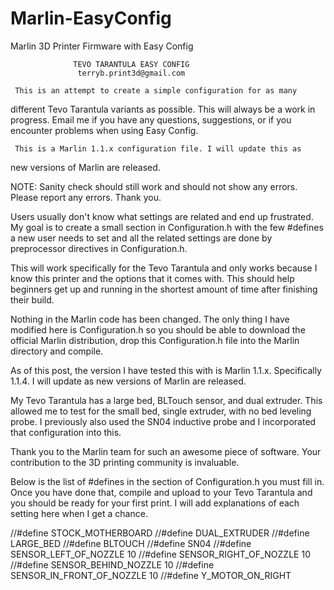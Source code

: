 # Marlin-EasyConfig
Marlin 3D Printer Firmware with Easy Config

                  TEVO TARANTULA EASY CONFIG 
                   terryb.print3d@gmail.com

     This is an attempt to create a simple configuration for as many
  different Tevo Tarantula variants as possible.  This will always be
  a work in progress. Email me if you have any questions, suggestions,
  or if you encounter problems when using Easy Config.

     This is a Marlin 1.1.x configuration file. I will update this as
  new versions of Marlin are released.

  NOTE: Sanity check should still work and should not show any errors.
    Please report any errors.  Thank you.

Users usually don't know what settings are related and end up frustrated.  My goal is to create a small section in
Configuration.h with the few #defines a new user needs to set and all the related settings are done by preprocessor
directives in Configuration.h.

This will work specifically for the Tevo Tarantula and only works because I know this printer and the options that
it comes with.  This should help beginners get up and running in the shortest amount of time after finishing
their build. 

Nothing in the Marlin code has been changed. The only thing I have modified here is Configuration.h so you should be 
able to download the official Marlin distribution, drop this Configuration.h file into the Marlin directory and compile.

As of this post, the version I have tested this with is Marlin 1.1.x.  Specifically 1.1.4.  I will update as new 
versions of Marlin are released.  

My Tevo Tarantula has a large bed, BLTouch sensor, and dual extruder.  This allowed me to test for the small bed, single
extruder, with no bed leveling probe.  I previously also used the SN04 inductive probe and I incorporated that configuration
into this.

Thank you to the Marlin team for such an awesome piece of software. Your contribution to the 3D printing community is
invaluable.  

Below is the list of #defines in the section of Configuration.h you must fill in.  Once you have done that, compile and upload to your Tevo Tarantula and you should be ready for your first print.  I will add explanations of each setting here when I get a chance.

//#define STOCK_MOTHERBOARD
//#define DUAL_EXTRUDER
//#define LARGE_BED
//#define BLTOUCH
//#define SN04
//#define SENSOR_LEFT_OF_NOZZLE      10
//#define SENSOR_RIGHT_OF_NOZZLE     10
//#define SENSOR_BEHIND_NOZZLE       10
//#define SENSOR_IN_FRONT_OF_NOZZLE  10
//#define Y_MOTOR_ON_RIGHT

